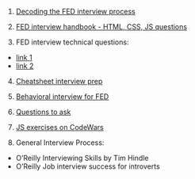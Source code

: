 1. [Decoding the FED interview process](https://dev.to/emmawedekind/decoding-the-front-end-interview-process-14dl)

2. [FED interview handbook - HTML, CSS, JS questions](https://github.com/yangshun/front-end-interview-handbook)

3. FED interview technical questions:
- [link 1](https://github.com/h5bp/Front-end-Developer-Interview-Questions)
- [link 2](https://github.com/khan4019/front-end-Interview-Questions)

4. [Cheatsheet interview prep](https://github.com/yangshun/tech-interview-handbook/blob/master/preparing/cheatsheet.md)

5. [Behavioral interview for FED](https://github.com/yangshun/tech-interview-handbook/blob/master/non-technical/behavioral.md)

6. [Questions to ask](https://github.com/yangshun/tech-interview-handbook/blob/master/non-technical/questions-to-ask.md) 

7. [JS exercises on CodeWars](https://github.com/bogutski/js-road-map/blob/master/tasks.md)

8. General Interview Process:
* O’Reilly Interviewing Skills by Tim Hindle
* O’Reilly Job interview success for introverts
